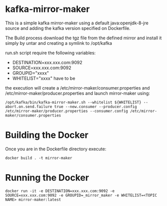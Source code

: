 # kafka-mirror-maker

This is a simple kafka mirror-maker using a default java:openjdk-8-jre source and adding the kafka version specified on Dockerfile.

The Build process download the tgz file from the defined mirror and install it simply by untar and creating a symlink to /opt/kafka

run.sh script require the following variables:

* DESTINATION=xxx.xxx.com:9092
* SOURCE=xxx.xxx.com:9092
* GROUPID="xxxx"
* WHITELIST="xxxx" have to be 

the execution will create a /etc/mirror-maker/consumer.properties and /etc/mirror-maker/producer.properties and launch mirror-maker using:
```
/opt/kafka/bin/kafka-mirror-maker.sh --whitelist ${WHITELIST} --abort.on.send.failure true --new.consumer --producer.config /etc/mirror-maker/producer.properties --consumer.config /etc/mirror-maker/consumer.properties
```

# Building the Docker

Once you are in the Dockerfile directory execute:

```
docker build . -t mirror-maker 
```

# Running the Docker
```
docker run -it -e DESTINATION=xxx.xxx.com:9092 -e SOURCE=xxx.xxx.com:9092 -e GROUPID=_mirror_maker -e WHITELIST=<TOPIC NAME> mirror-maker:latest
```
